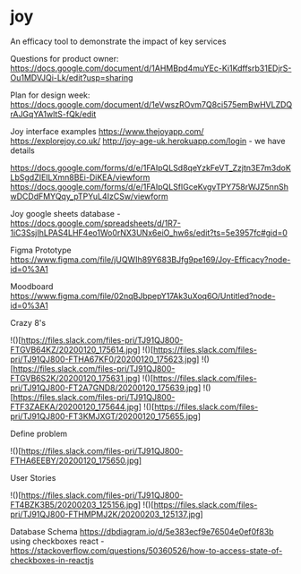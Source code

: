 # joy
An efficacy tool to demonstrate the impact of key services

Questions for product owner: https://docs.google.com/document/d/1AHMBpd4muYEc-Ki1Kdffsrb31EDjrS-Ou1MDVJQi-Lk/edit?usp=sharing

Plan for design week: https://docs.google.com/document/d/1eVwszROvm7Q8ci575emBwHVLZDQrAJGqYA1wltS-fQk/edit

Joy interface examples
https://www.thejoyapp.com/
https://explorejoy.co.uk/ 
http://joy-age-uk.herokuapp.com/login - we have details

https://docs.google.com/forms/d/e/1FAIpQLSd8qeYzkFeVT_Zzjtn3E7m3doKLbSgdZIEILXmn8BEi-DiKEA/viewform
https://docs.google.com/forms/d/e/1FAIpQLSflGceKvgvTPY758rWJZ5nnShwDCDdFMYQqy_pTPYuL4IzCSw/viewform

Joy google sheets database - https://docs.google.com/spreadsheets/d/1R7-1iC3SsjIhLPAS4LHF4eo1Wo0rNX3UNx6eiO_hw6s/edit?ts=5e3957fc#gid=0

Figma
Prototype
https://www.figma.com/file/jUQWIh89Y683BJfg9pe169/Joy-Efficacy?node-id=0%3A1

Moodboard
https://www.figma.com/file/02nqBJbpepY17Ak3uXoq6O/Untitled?node-id=0%3A1

Crazy 8's

!()[https://files.slack.com/files-pri/TJ91QJ800-FTGVB64KZ/20200120_175614.jpg]
!()[https://files.slack.com/files-pri/TJ91QJ800-FTHA67KF0/20200120_175623.jpg]
!()[https://files.slack.com/files-pri/TJ91QJ800-FTGVB6S2K/20200120_175631.jpg]
!()[https://files.slack.com/files-pri/TJ91QJ800-FT2A7GND8/20200120_175639.jpg]
!()[https://files.slack.com/files-pri/TJ91QJ800-FTF3ZAEKA/20200120_175644.jpg]
!()[https://files.slack.com/files-pri/TJ91QJ800-FT3KMJXGT/20200120_175655.jpg]

Define problem

!()[https://files.slack.com/files-pri/TJ91QJ800-FTHA6EEBY/20200120_175650.jpg]

User Stories

!()[https://files.slack.com/files-pri/TJ91QJ800-FT4BZK3B5/20200203_125156.jpg]
!()[https://files.slack.com/files-pri/TJ91QJ800-FTHMPMJ2K/20200203_125137.jpg]

Database Schema
https://dbdiagram.io/d/5e383ecf9e76504e0ef0f83b
using checkboxes react - https://stackoverflow.com/questions/50360526/how-to-access-state-of-checkboxes-in-reactjs

